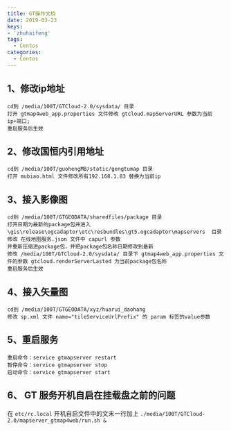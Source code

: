 ```yaml
---
title: GT操作文档
date: 2019-03-23
keys:
- 'zhuhaifeng'
tags:
  - Centos
categories:
  - Centos
---
```


## 1、修改ip地址
	cd到 /media/100T/GTCloud-2.0/sysdata/ 目录
	打开 gtmap4web_app.properties 文件修改 gtcloud.mapServerURL 参数为当前ip+端口;
	重启服务后生效
## 2、修改国恒内引用地址
	cd到 /media/100T/guohengMB/static/gengtumap 目录
	打开 mubiao.html 文件修改所有192.168.1.83 替换为当前ip
## 3、接入影像图
	cd到 /media/100T/GTGEODATA/sharedfiles/package 目录
	打开日期为最新的package包并进入 \gis\release\ogcadaptor\etc\resbundles\gt5.ogcadaptor\mapservers  目录
	修改 在线地图服务.json 文件中 capurl 参数
	并重新压缩进package包，并把package包名称日期修改到最新
	修改 /media/100T/GTCloud-2.0/sysdata/ 目录下 gtmap4web_app.properties 文件的参数 gtcloud.renderServerLasted 为当前package包名称
	重启服务后生效
## 4、接入矢量图
	cd到 /media/100T/GTGEODATA/xyz/huarui_daohang
	修改 sp.xml 文件 name="tileServiceUrlPrefix" 的 param 标签的value参数
## 5、重启服务
	重启命令：service gtmapserver restart
	暂停命令：service gtmapserver stop
	启动命令：service gtmapserver start

## 6、 GT 服务开机自启在挂载盘之前的问题

在 `etc/rc.local` 开机自启文件中的文末一行加上 `./media/100T/GTCloud-2.0/mapserver_gtmap4web/run.sh &`